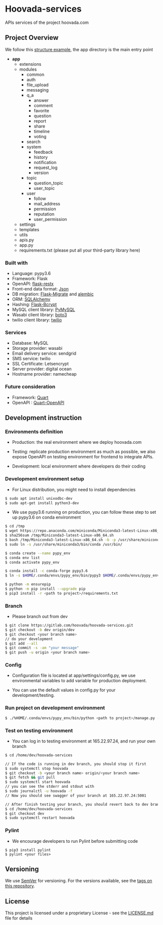 # **Hoovada-services**

APIs services of the project hoovada.com

Project Overview
---

We follow this [structure example](https://github.com/frol/flask-restplus-server-example), the app directory is the main entry point

- __app__
    - extensions
    - modules
        - common
        - auth
        - file_upload
        - messaging
        - q_a
            - answer
            - comment
            - favorite
            - question
            - report
            - share
            - timeline
            - voting
        - search
        - system
            - feedback
            - history
            - notification
            - request_log
            - version
        - topic
            - question_topic
            - user_topic
        - user
            - follow
            - mail_address
            - permission
            - reputation
            - user_permission
    - settings
    - templates
    - utils
    - apis.py
    - app.py
    - requirements.txt (please put all your third-party library here)


### Built with

- Language: pypy3.6
- Framework: Flask 
- OpenAPI: [flask-restx](https://flask-restx.readthedocs.io/en/latest/)
- Front-end data format: [Json](https://pyjwt.readthedocs.io/en/latest/)
- DB migration: [Flask-Migrate](https://flask-migrate.readthedocs.io/en/latest/) and [alembic](https://pypi.org/project/alembic/)
- ORM: [SQLAlchemy](https://flask-sqlalchemy.palletsprojects.com/en/2.x/)
- Hashing: [Flask-Bcrypt](https://flask-bcrypt.readthedocs.io/en/latest/)
- MySQL client library: [PyMySQL](https://pypi.org/project/PyMySQL/)
- Wasabi client library: [boto3](https://boto3.amazonaws.com/v1/documentation/api/latest/guide/sqs.html)
- twilio client library: [twilio](https://pypi.org/project/twilio/)


### Services

- Database: MySQL
- Storage provider: wasabi
- Email delivery service: sendgrid
- SMS service: twilio
- SSL Certificate: Letsencrypt
- Server provider: digital ocean
- Hostname provider: namecheap

### Future consideration

- Framework: [Quart](https://pypi.org/project/Quart/)
- OpenAPI : [Quart-OpenAPI](https://github.com/factset/quart-openapi/)


Development instruction
---

### Environments definition

- Production: the real environment where we deploy hoovada.com

- Testing: replicate production environment as much as possible, we also expose OpenAPI on testing environment for frontend to integrate APIs.

- Development: local environment where developers do their coding


### Development environment setup

- For Linux distribution, you might need to install dependencies

```bash
$ sudo apt install unixodbc-dev
$ sudo apt-get install python3-dev
```

- We use pypy3.6 running on production, you can follow these step to set up pypy3.6 on conda environment

```bash
$ cd /tmp
$ wget https://repo.anaconda.com/miniconda/Miniconda3-latest-Linux-x86_64.sh
$ sha256sum /tmp/Miniconda3-latest-Linux-x86_64.sh 
$ bash /tmp/Miniconda3-latest-Linux-x86_64.sh -b -p /usr/share/miniconda3
$ sudo ln -s /usr/share/miniconda3/bin/conda /usr/bin/

$ conda create --name pypy_env
$ conda env list
$ conda activate pypy_env

$ conda install -c conda-forge pypy3.6
$ ln -s $HOME/.conda/envs/pypy_env/bin/pypy3 $HOME/.conda/envs/pypy_env/bin/python

$ python -m ensurepip
$ python -m pip install --upgrade pip
$ pip3 install -r <path to project>/requirements.txt
```

### Branch

- Please branch out from dev 

```bash
$ git clone https://gitlab.com/hoovada/hoovada-services.git
$ git checkout -b dev origin/dev
$ git checkout <your branch name>
// do your development 
$ git add --all 
$ git commit -s -am "your message"
$ git push -u origin <your branch name>
```

### Config

- Configuration file is located at app/settings/config.py, we use environmental variables to add variable for production deployment. 

- You can use the default values in config.py for your development/testing.


### Run project on development environment

```bash
$ ./%HOME/.conda/envs/pypy_env/bin/python <path to project>/manage.py -m dev -p 5001
```


### Test on testing environment

- You can log in to testing environment at 165.22.97.24, and run your own branch

```bash
$ cd /home/dev/hoovada-services

// If the code is running in dev branch, you should stop it first
$ sudo systemctl stop hoovada
$ git checkout -b <your branch name> origin/<your branch name>
$ git fetch && git pull
$ sudo systemctl start hoovada
// you can see the stderr and stdout with
$ sudo journalctl -u hoovada -f
// Now you should see swagger of your branch at 165.22.97.24:5001

// After finish testing your branch, you should revert back to dev branch
$ cd /home/dev/hoovada-services
$ git checkout dev
$ sudo systemctl restart hoovada
```

### Pylint

- We encourage developers to run Pylint before submitting code

```
$ pip3 install pylint
$ pylint <your files>
```

Versioning
---
We use [SemVer](http://semver.org/) for versioning. For the versions available, see the [tags on this repository](https://gitlab.com/hoovada/hoovada-services/-/tags). 

License
---
This project is licensed under a proprietary License - see the [LICENSE.md](LICENSE.md) file for details

